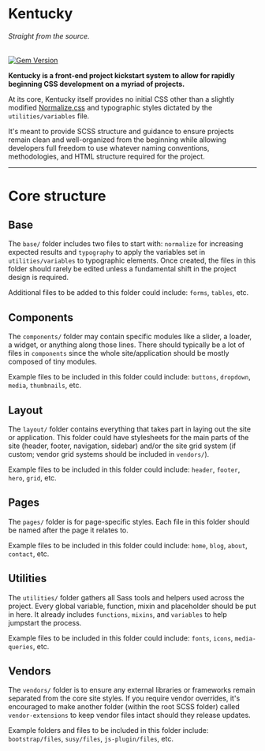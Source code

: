 # Kentucky
###### Straight from the source.

[![Gem Version](https://badge.fury.io/rb/kentucky.png)](http://badge.fury.io/rb/kentucky)

**Kentucky is a front-end project kickstart system to allow for rapidly beginning CSS development on a myriad of projects.**

At its core, Kentucky itself provides no initial CSS other than a slightly modified [Normalize.css](https://necolas.github.io/normalize.css/) and typographic styles dictated by the `utilities/variables` file.

It's meant to provide SCSS structure and guidance to ensure projects remain clean and well-organized from the beginning while allowing developers full freedom to use whatever naming conventions, methodologies, and HTML structure required for the project.

---

# Core structure
## Base

The `base/` folder includes two files to start with: `normalize` for increasing expected results and `typography` to apply the variables set in `utilities/variables` to typographic elements. Once created, the files in this folder should rarely be edited unless a fundamental shift in the project design is required.

Additional files to be added to this folder could include: `forms`, `tables`, etc.

## Components

The `components/` folder may contain specific modules like a slider, a loader, a widget, or  anything along those lines. There should typically be a lot of files in `components` since the whole site/application should be mostly composed of tiny modules.

Example files to be included in this folder could include: `buttons`, `dropdown`, `media`, `thumbnails`, etc.

## Layout

The `layout/` folder contains everything that takes part in laying out the site or application. This folder could have stylesheets for the main parts of the site (header, footer, navigation, sidebar) and/or the site grid system (if custom; vendor grid systems should be included in `vendors/`).

Example files to be included in this folder could include: `header`, `footer`, `hero`, `grid`, etc.

## Pages

The `pages/` folder is for page-specific styles. Each file in this folder should be named after the page it relates to.

Example files to be included in this folder could include: `home`, `blog`, `about`, `contact`, etc.

## Utilities

The `utilities/` folder gathers all Sass tools and helpers used across the project. Every global variable, function, mixin and placeholder should be put in here. It already includes `functions`, `mixins`, and `variables` to help jumpstart the process.

Example files to be included in this folder could include: `fonts`, `icons`, `media-queries`, etc.

## Vendors

The `vendors/` folder is to ensure any external libraries or frameworks remain separated from the core site styles. If you require vendor overrides, it's encouraged to make another folder (within the root SCSS folder) called `vendor-extensions` to keep vendor files intact should they release updates.

Example folders and files to be included in this folder include: `bootstrap/files`, `susy/files`, `js-plugin/files`, etc.
